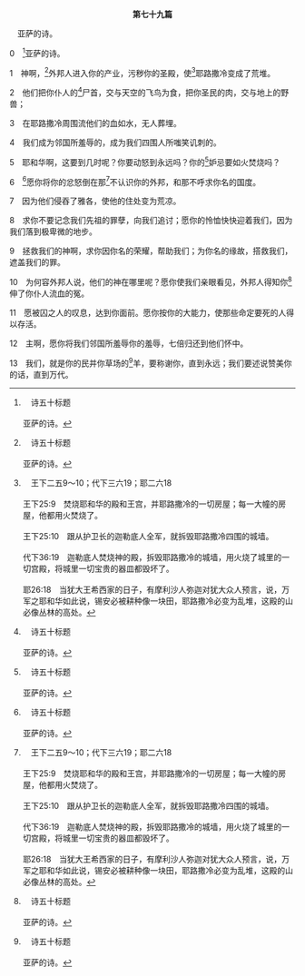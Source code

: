 <p style="text-align:center;font-weight:bold;">第七十九篇</p>

<a name="0">

<span id="spsm">　亚萨的诗。

0　[^a]亚萨的诗。

[^a]:　诗五十标题<br><br>亚萨的诗。

1　神啊，[^a]外邦人进入你的产业，污秽你的圣殿，使[^b]耶路撒冷变成了荒堆。

[^a]:　哀一10；启十一2<br><br>哀1:10　敌人伸手，夺取她的一切美物；她眼见外邦人进入她的圣所；论到这外邦人，你曾吩咐不可入你的会中。<br><br>启11:2　但殿外的院子，要丢弃不量，因为这是给了外邦人的，他们要践踏圣城四十二个月。

[^b]:　王下二五9～10；代下三六19；耶二六18<br><br>王下25:9　焚烧耶和华的殿和王宫，并耶路撒冷的一切房屋；每一大幢的房屋，他都用火焚烧了。<br><br>王下25:10　跟从护卫长的迦勒底人全军，就拆毁耶路撒冷四围的城墙。<br><br>代下36:19　迦勒底人焚烧神的殿，拆毁耶路撒冷的城墙，用火烧了城里的一切宫殿，将城里一切宝贵的器皿都毁坏了。<br><br>耶26:18　当犹大王希西家的日子，有摩利沙人弥迦对犹大众人预言，说，万军之耶和华如此说，锡安必被耕种像一块田，耶路撒冷必变为乱堆，这殿的山必像丛林的高处。

2　他们把你仆人的[^a]尸首，交与天空的飞鸟为食，把你圣民的肉，交与地上的野兽；

[^a]:　参启十一9<br><br>启11:9　有人从各民族、各支派、各方言、各邦国，来观看他们的尸首三天半，又不许把尸首放在坟墓里。

3　在耶路撒冷周围流他们的血如水，无人葬埋。

4　我们成为邻国所羞辱的，成为我们四围人所嗤笑讥刺的。

5　耶和华啊，这要到几时呢？你要动怒到永远吗？你的[^a]妒忌要如火焚烧吗？

[^a]:　番一18；三8；来十27<br><br>番1:18　当耶和华盛怒的日子，他们的金银不能救他们；全地必被祂嫉愤的火烧灭，因为祂要将这地的一切居民，急速毁灭净尽。<br><br>番3:8　耶和华说，因此你们要等候我，直到我兴起掳掠的日子，因为我裁定要招聚列国，聚集列邦，将我的恼怒，就是我的烈怒，都倾倒在他们身上；因为在我嫉愤的火中，全地必被烧灭。<br><br>来10:27　唯有恐惧等候审判和那将要吞灭众敌人的烈火。

6　[^a]愿你将你的忿怒倒在那[^b]不认识你的外邦，和那不呼求你名的国度。

[^a]:　6～7：耶十25<br><br>耶10:25　愿你将忿怒倾在不认识你的列国中，和不呼求你名的各族上；因为他们吞了雅各，不但吞了而且灭绝，把他的住处变为荒场。

[^b]:　帖前四5<br><br>帖前4:5　不放纵私欲的邪情，像那不认识神的外邦人；

7　因为他们侵吞了雅各，使他的住处变为荒凉。

8　求你不要记念我们先祖的罪孽，向我们追讨；愿你的怜恤快快迎着我们，因为我们落到极卑微的地步。

9　拯救我们的神啊，求你因你名的荣耀，帮助我们；为你名的缘故，搭救我们，遮盖我们的罪。

10　为何容外邦人说，他们的神在哪里呢？愿你使我们亲眼看见，外邦人得知你[^a]伸了你仆人流血的冤。

[^a]:　申三二43；王下九7；太二三35；路十八7；启六10<br><br>申32:43　你们外邦人当与主的百姓一同欢呼，因祂要伸祂仆人流血的冤，报复祂的敌人，为祂的地和祂的百姓遮罪。<br><br>王下9:7　你要击杀你主人亚哈的家，我好在耶洗别身上伸她流我仆人众申言者和耶和华一切仆人之血的冤。<br><br>太23:35　叫世上所流一切的义血，都归到你们身上，从义人亚伯的血起，直到你们在殿和坛中间，所杀巴拉加的儿子撒迦利亚的血为止。<br><br>路18:7　神的选民昼夜呼吁祂，祂纵然为他们忍耐着，岂不终久给他们伸冤吗？<br><br>启6:10　他们大声喊着说，圣别真实的主人，你不审判住在地上的人，给我们伸流血的冤，要等到几时？

11　愿被囚之人的叹息，达到你面前。愿你按你的大能力，使那些命定要死的人得以存活。

12　主啊，愿你将我们邻国所羞辱你的羞辱，七倍归还到他们怀中。

13　我们，就是你的民并你草场的[^a]羊，要称谢你，直到永远；我们要述说赞美你的话，直到万代。

[^a]:　诗七四1；九五7<br><br>诗74:1　亚萨的训诲诗。<br><br>神啊，你为何永远丢弃我们呢？你的怒气为何向你草场的羊如烟冒出呢？<br><br>诗95:7　因为祂是我们的神，我们是祂草场上的民，是祂手下的羊。你们今日若听见祂的声音，


